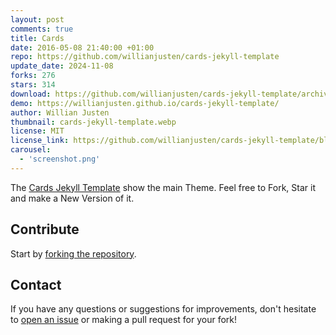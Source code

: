 ```yaml
---
layout: post
comments: true
title: Cards
date: 2016-05-08 21:40:00 +01:00
repo: https://github.com/willianjusten/cards-jekyll-template
update_date: 2024-11-08
forks: 276
stars: 314
download: https://github.com/willianjusten/cards-jekyll-template/archive/master.zip
demo: https://willianjusten.github.io/cards-jekyll-template/
author: Willian Justen
thumbnail: cards-jekyll-template.webp
license: MIT
license_link: https://github.com/willianjusten/cards-jekyll-template/blob/master/LICENSE
carousel:
  - 'screenshot.png'
---
```


The [Cards Jekyll Template](https://github.com/willianjusten/cards-jekyll-template/) show the main Theme. Feel free to Fork, Star it and make a New Version of it.

## Contribute

Start by [forking the repository](https://github.com/willianjusten/cards-jekyll-template/).

## Contact

If you have any questions or suggestions for improvements, don't hesitate to [open an issue](https://github.com/willianjusten/cards-jekyll-template/issues) or making a pull request for your fork!
